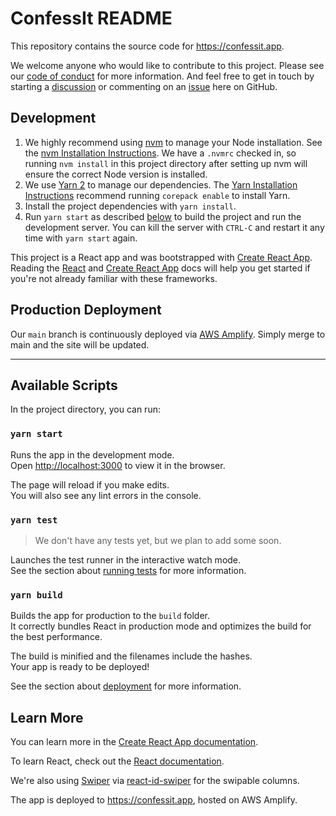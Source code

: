 # ConfessIt README

This repository contains the source code for <https://confessit.app>.

We welcome anyone who would like to contribute to this project. Please see our [code of conduct](./code_of_conduct.md) for more information. And feel free to get in touch by starting a [discussion](https://github.com/kas-catholic/confessit-web/discussions) or commenting on an [issue](https://github.com/kas-catholic/confessit-web/issues) here on GitHub.

## Development

1. We highly recommend using [nvm](https://github.com/nvm-sh/nvm) to manage your Node installation. See the [nvm Installation Instructions](https://github.com/nvm-sh/nvm#install--update-script). We have a `.nvmrc` checked in, so running `nvm install` in this project directory after setting up nvm will ensure the correct Node version is installed.
2. We use [Yarn 2](https://yarnpkg.com/) to manage our dependencies. The [Yarn Installation Instructions](https://yarnpkg.com/getting-started/install) recommend running `corepack enable` to install Yarn.
3. Install the project dependencies with `yarn install`.
4. Run `yarn start` as described [below](#yarn-start) to build the project and run the development server. You can kill the server with `CTRL-C` and restart it any time with `yarn start` again.

This project is a React app and was bootstrapped with [Create React App](https://github.com/facebook/create-react-app). Reading the [React](https://reactjs.org/docs/getting-started.html) and [Create React App](https://facebook.github.io/create-react-app/docs/getting-started) docs will help you get started if you're not already familiar with these frameworks.

## Production Deployment

Our `main` branch is continuously deployed via [AWS Amplify](https://aws.amazon.com/amplify/). Simply merge to main and the site will be updated.

----

## Available Scripts

In the project directory, you can run:

### `yarn start`

Runs the app in the development mode.<br />
Open [http://localhost:3000](http://localhost:3000) to view it in the browser.

The page will reload if you make edits.<br />
You will also see any lint errors in the console.

### `yarn test`

> We don't have any tests yet, but we plan to add some soon.

Launches the test runner in the interactive watch mode.<br />
See the section about [running tests](https://facebook.github.io/create-react-app/docs/running-tests) for more information.

### `yarn build`

Builds the app for production to the `build` folder.<br />
It correctly bundles React in production mode and optimizes the build for the best performance.

The build is minified and the filenames include the hashes.<br />
Your app is ready to be deployed!

See the section about [deployment](https://facebook.github.io/create-react-app/docs/deployment) for more information.

## Learn More

You can learn more in the [Create React App documentation](https://facebook.github.io/create-react-app/docs/getting-started).

To learn React, check out the [React documentation](https://reactjs.org/).

We're also using [Swiper](https://swiperjs.com/) via [react-id-swiper](https://github.com/kidjp85/react-id-swiper) for the swipable columns.

The app is deployed to <https://confessit.app>, hosted on AWS Amplify.
